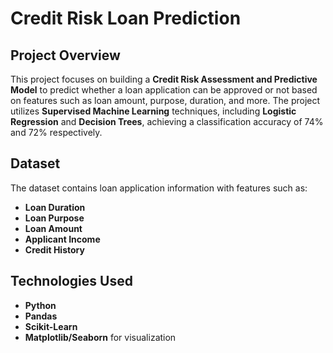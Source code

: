 # Credit Risk Loan Prediction

## Project Overview
This project focuses on building a **Credit Risk Assessment and Predictive Model** to predict whether a loan application can be approved or not based on features such as loan amount, purpose, duration, and more. The project utilizes **Supervised Machine Learning** techniques, including **Logistic Regression** and **Decision Trees**, achieving a classification accuracy of 74% and 72% respectively.

## Dataset
The dataset contains loan application information with features such as:
- **Loan Duration**
- **Loan Purpose**
- **Loan Amount**
- **Applicant Income**
- **Credit History**

## Technologies Used
- **Python**
- **Pandas**
- **Scikit-Learn**
- **Matplotlib/Seaborn** for visualization



